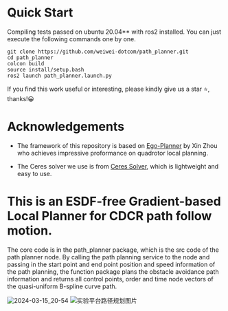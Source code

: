 # Quick Start
Compiling tests passed on ubuntu 20.04** with ros2 installed.
You can just execute the following commands one by one.
```
git clone https://github.com/weiwei-dotcom/path_planner.git
cd path_planner
colcon build
source install/setup.bash
ros2 launch path_planner.launch.py
```
If you find this work useful or interesting, please kindly give us a star :star:, thanks!:grinning:

# Acknowledgements
- The framework of this repository is based on [Ego-Planner](https://github.com/weiwei-dotcom/ego-planner) by Xin Zhou who achieves impressive proformance on quadrotor local planning.

- The Ceres solver we use is from [Ceres Solver](http://ceres-solver.org/installation.html), which is lightweight and easy to use.


# This is an ESDF-free Gradient-based Local Planner for CDCR path follow motion.
The core code is in the path_planner package, which is the src code of the path planner node. By calling the path planning service to the node and passing in the start point and end point position and speed information of the path planning, the function package plans the obstacle avoidance path information and returns all control points, order and time node vectors of the quasi-uniform B-spline curve path.

![2024-03-15_20-54](https://github.com/weiwei-dotcom/path_planner/assets/62756096/40e6bd04-7196-4e3c-b4ae-51b39dc93b83) 
![实验平台路径规划图片](https://github.com/weiwei-dotcom/path_planner/assets/62756096/ed72b3c4-462c-4f53-968f-49e9ef3a287b)
